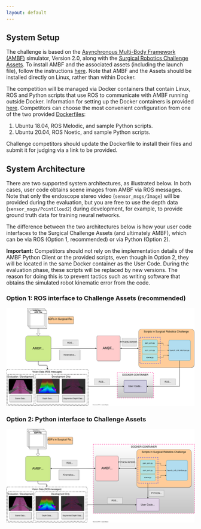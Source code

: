 ```yaml
---
layout: default
---
```


## System Setup

The challenge is based on the [Asynchronous Multi-Body Framework (AMBF)](https://github.com/WPI-AIM/ambf)
simulator, Version 2.0, along with the
[Surgical Robotics Challenge Assets](https://github.com/collaborative-robotics/surgical_robotics_challenge).
To install AMBF and the associated assets (including the launch file), follow the instructions
[here](https://github.com/collaborative-robotics/surgical_robotics_challenge).
Note that AMBF and the Assets should be installed directly on Linux, rather than within Docker.

The competition will be managed via Docker containers that contain Linux, ROS and Python scripts that use ROS to communicate
with AMBF running outside Docker. Information for setting up the Docker containers is provided
[here](https://github.com/collaborative-robotics/docker_surgical_robotics_challenge).
Competitors can choose the most convenient configuration from one of the two provided [Dockerfiles](https://github.com/collaborative-robotics/docker_surgical_robotics_challenge):
1. Ubuntu 18.04, ROS Melodic, and sample Python scripts.
2. Ubuntu 20.04, ROS Noetic, and sample Python scripts.

Challenge competitors should update the Dockerfile to install their files and submit it
for judging via a link to be provided.

## System Architecture

There are two supported system architectures, as illustrated below.
In both cases, user code obtains scene images from AMBF via ROS messages. Note that
only the endoscope stereo video (`sensor_msgs/Image`) will be provided during the
evaluation, but you are free to use the depth data (`sensor_msgs/PointCloud2`)
during development, for example, to provide ground truth data for training neural networks.

The difference between the two architectures below is how your user code interfaces to
the Surgical Challenge Assets (and ultimately AMBF), which can be via ROS (Option 1, recommended)
or via Python (Option 2).

**Important:** Competitors should not rely on the implementation details of the AMBF Python Client
or the provided scripts, even though in Option 2, they will be located in the same Docker
container as the User Code. During the evaluation phase, these scripts will be replaced by
new versions. The reason for doing this is to prevent tactics such as writing software that
obtains the simulated robot kinematic error from the code.

### Option 1: ROS interface to Challenge Assets (recommended)

![ROS Interface](./system-ros.svg)

### Option 2: Python interface to Challenge Assets

![Python Interface](./system-python.svg)
